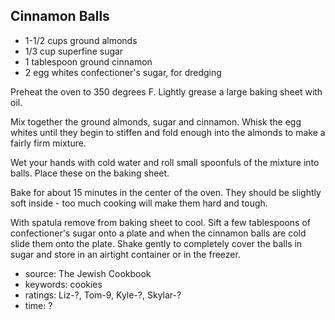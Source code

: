 Cinnamon Balls
--------------

- 1-1/2 cups ground almonds
- 1/3 cup superfine sugar
- 1 tablespoon ground cinnamon
- 2 egg whites
confectioner's sugar, for dredging

Preheat the oven to 350 degrees F. Lightly grease a large baking sheet
with oil.

Mix together the ground almonds, sugar and cinnamon. Whisk the egg
whites until they begin to stiffen and fold enough into the almonds to
make a fairly firm mixture.

Wet your hands with cold water and roll small spoonfuls of the mixture
into balls. Place these on the baking sheet.

Bake for about 15 minutes in the center of the oven. They should be
slightly soft inside - too much cooking will make them hard and tough.

With spatula remove from baking sheet to cool. Sift a few tablespoons
of confectioner's sugar onto a plate and when the cinnamon balls are
cold slide them onto the plate. Shake gently to completely cover the
balls in sugar and store in an airtight container or in the freezer.

- source: The Jewish Cookbook
- keywords: cookies
- ratings: Liz-?, Tom-9, Kyle-?, Skylar-?
- time: ?
